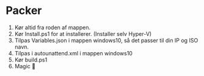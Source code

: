 # Packer

1. Kør altid fra roden af mappen. 
2. Kør Install.ps1 for at installerer. (Installer selv Hyper-V)
3. Tilpas Variables.json i mappen windows10, så det passer til din IP og ISO navn.
4. Tilpas i autounattend.xml i mappen windows10
5. Kør build.ps1
6. Magic :brown_heart:


